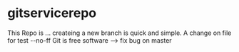 # gitservicerepo
This Repo is ...
createing a new branch is quick and simple.
A change on file for test --no-ff
Git is free software --> fix bug on master